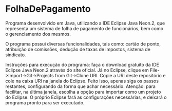 # FolhaDePagamento
Programa desenvolvido em Java, utilizando a IDE Eclipse Java Neon.2, que representa um sistema de folha de pagamento de funcionários, bem como o gerenciamento dos mesmos.

O programa possui diversas funcionalidades, tais como: cartão de ponto, atribuição de comissões, dedução de taxas de impostos, sistema de sindicato.

Instruções para execução do programa: faça o download gratuito da IDE Eclipse Java Neon.2 através do site oficial. Já no Eclipse, clique em File->Import->Git->Projects from Git->Clone URl. Copie a URl deste repositório e cole na caixa URl na janela do Eclipse. Feito isso, apenas siga os passos restantes, configurando da forma que achar necessário. Atenção: para facilitar, na última janela, escolha a opção para importar como um projeto do Eclipse. O próprio Eclipse fará as configurações necessárias, e deixará o programa pronto para ser executado.
